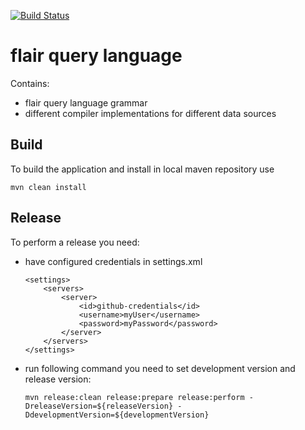 [![Build Status](https://dev.azure.com/VizCentric/Flair%20BI/_apis/build/status/viz-centric.flair-query-language?branchName=master)](https://dev.azure.com/VizCentric/Flair%20BI/_build/latest?definitionId=3&branchName=master)
# flair query language

Contains:
- flair query language grammar
- different compiler implementations for different data sources
## Build

To build the application and install in local maven repository use

```
mvn clean install
```

## Release

To perform a release you need:
*  have configured credentials in settings.xml

    ```
    <settings>  
        <servers>  
            <server>
                <id>github-credentials</id>  
                <username>myUser</username>  
                <password>myPassword</password>  
            </server>   
        </servers>
    </settings>   
    ```
* run following command you need to set development version and release version:

   ``` 
   mvn release:clean release:prepare release:perform -DreleaseVersion=${releaseVersion} -DdevelopmentVersion=${developmentVersion}
   ```
